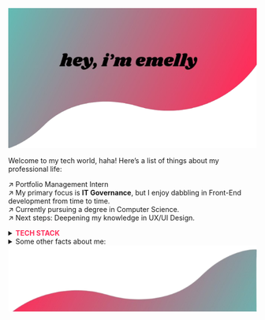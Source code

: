 <img src="/assets/images/bannergitrb.png">

Welcome to my tech world, haha! Here’s a list of things about my professional life:

↗️ Portfolio Management Intern</br>
↗️ My primary focus is **IT Governance**, but I enjoy dabbling in Front-End development from time to time. </br>
↗️ Currently pursuing a degree in Computer Science. </br>
↗️ Next steps: Deepening my knowledge in UX/UI Design. </br>

<details>

<summary>
<span style="color: #fe2f5b; font-weight: bold;">TECH STACK</span>
</summary>

![HTML5](https://img.shields.io/badge/html5-%23E34F26.svg?style=for-the-badge&logo=html5&logoColor=white)
![CSS3](https://img.shields.io/badge/css3-%231572B6.svg?style=for-the-badge&logo=css3&logoColor=white)
![React](https://img.shields.io/badge/react-%2320232a.svg?style=for-the-badge&logo=react&logoColor=%2361DAFB)
![TypeScript](https://img.shields.io/badge/typescript-%23007ACC.svg?style=for-the-badge&logo=typescript&logoColor=white)
![Figma](https://img.shields.io/badge/figma-%23F24E1E.svg?style=for-the-badge&logo=figma&logoColor=white)
![Azure DevOps](https://img.shields.io/badge/Azure_DevOps-0078D7?style=for-the-badge&logo=azure-devops&logoColor=white)
![Trello](https://img.shields.io/badge/Trello-0052CC?style=for-the-badge&logo=trello&logoColor=white)
![Ubuntu](https://img.shields.io/badge/Ubuntu-E95420?style=for-the-badge&logo=ubuntu&logoColor=white)
![Spotify](https://img.shields.io/badge/Spotify-1ED760?&style=for-the-badge&logo=spotify&logoColor=white)
</details>


<details>
  <summary>Some other facts about me: </summary>
  <br>

  - Before pursuing IT, I wanted to study Geophysics. 🌎 
  - I create playlists as a hobby. You can check them out here ↗️ **[mi sales's spotify](https://open.spotify.com/user/xo7cibfjd2a9lop8isfec9q0n).** 
  - I absolutely love doing makeup. 🎀

My stats:
  ![mivstcnlg's GitHub stats](https://github-readme-stats.vercel.app/api?username=mivstcnlg&show_icons=true&theme=neon&hide_rank=true)<br/>
</details>

<img src="/assets/images/footergitrb.png">